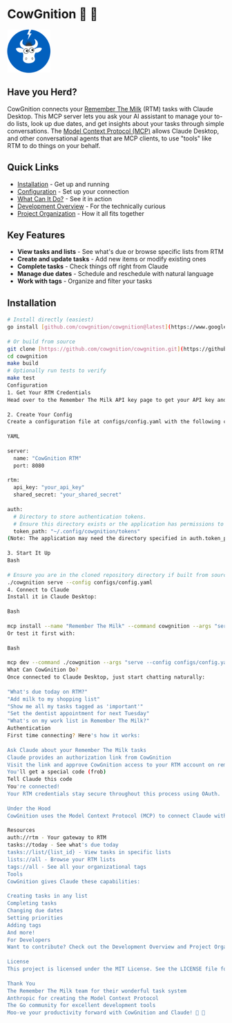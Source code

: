 # CowGnition 🐄 🧠

<img src="/assets/cowgnition_logo.png" alt="CowGnition Logo" width="100" height="100">

## Have you Herd?

CowGnition connects your [Remember The Milk](https://www.rememberthemilk.com/) (RTM) tasks with Claude Desktop. This MCP server lets you ask your AI assistant to manage your to-do lists, look up due dates, and get insights about your tasks through simple conversations. The [Model Context Protocol (MCP)](https://modelcontextprotocol.io/) allows Claude Desktop, and other conversational agents that are MCP clients, to use "tools" like RTM to do things on your behalf.

## Quick Links

- [Installation](#installation) - Get up and running
- [Configuration](#configuration) - Set up your connection
- [What Can It Do?](#what-can-cowgnition-do) - See it in action
- [Development Overview](docs/development_overview.md) - For the technically curious
- [Project Organization](docs/PROJECT_ORGANIZATION.md) - How it all fits together

## Key Features

- **View tasks and lists** - See what's due or browse specific lists from RTM
- **Create and update tasks** - Add new items or modify existing ones
- **Complete tasks** - Check things off right from Claude
- **Manage due dates** - Schedule and reschedule with natural language
- **Work with tags** - Organize and filter your tasks

## Installation

```bash
# Install directly (easiest)
go install [github.com/cowgnition/cowgnition@latest](https://www.google.com/search?q=https://github.com/cowgnition/cowgnition%40latest)

# Or build from source
git clone [https://github.com/cowgnition/cowgnition.git](https://github.com/cowgnition/cowgnition.git)
cd cowgnition
make build
# Optionally run tests to verify
make test
Configuration
1. Get Your RTM Credentials
Head over to the Remember The Milk API key page to get your API key and shared secret.

2. Create Your Config
Create a configuration file at configs/config.yaml with the following content:

YAML

server:
  name: "CowGnition RTM"
  port: 8080

rtm:
  api_key: "your_api_key"
  shared_secret: "your_shared_secret"

auth:
  # Directory to store authentication tokens.
  # Ensure this directory exists or the application has permissions to create it.
  token_path: "~/.config/cowgnition/tokens"
(Note: The application may need the directory specified in auth.token_path to exist.)

3. Start It Up
Bash

# Ensure you are in the cloned repository directory if built from source
./cowgnition serve --config configs/config.yaml
4. Connect to Claude
Install it in Claude Desktop:

Bash

mcp install --name "Remember The Milk" --command cowgnition --args "serve --config configs/config.yaml"
Or test it first with:

Bash

mcp dev --command ./cowgnition --args "serve --config configs/config.yaml"
What Can CowGnition Do?
Once connected to Claude Desktop, just start chatting naturally:

"What's due today on RTM?"
"Add milk to my shopping list"
"Show me all my tasks tagged as 'important'"
"Set the dentist appointment for next Tuesday"
"What's on my work list in Remember The Milk?"
Authentication
First time connecting? Here's how it works:

Ask Claude about your Remember The Milk tasks
Claude provides an authorization link from CowGnition
Visit the link and approve CowGnition access to your RTM account on rememberthemilk.com
You'll get a special code (frob)
Tell Claude this code
You're connected!
Your RTM credentials stay secure throughout this process using OAuth.

Under the Hood
CowGnition uses the Model Context Protocol (MCP) to connect Claude with your RTM account. For the technically curious, here's what Claude can access:

Resources
auth://rtm - Your gateway to RTM
tasks://today - See what's due today
tasks://list/{list_id} - View tasks in specific lists
lists://all - Browse your RTM lists
tags://all - See all your organizational tags
Tools
CowGnition gives Claude these capabilities:

Creating tasks in any list
Completing tasks
Changing due dates
Setting priorities
Adding tags
And more!
For Developers
Want to contribute? Check out the Development Overview and Project Organization. We follow standard Go project structure with clean architecture principles.

License
This project is licensed under the MIT License. See the LICENSE file for details.

Thank You
The Remember The Milk team for their wonderful task system
Anthropic for creating the Model Context Protocol
The Go community for excellent development tools
Moo-ve your productivity forward with CowGnition and Claude! 🐄 🧠

```
